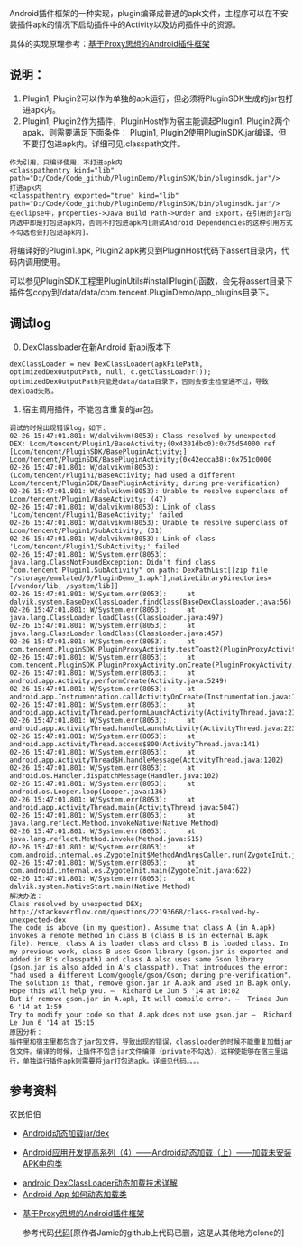 Android插件框架的一种实现，plugin编译成普通的apk文件，主程序可以在不安装插件apk的情况下启动插件中的Activity以及访问插件中的资源。

具体的实现原理参考：[基于Proxy思想的Android插件框架](http://zjmdp.github.io/2014/07/22/a-plugin-framework-for-android/)



说明：
---
1. Plugin1, Plugin2可以作为单独的apk运行，但必须将PluginSDK生成的jar包打进apk内。
2. Plugin1, Plugin2作为插件，PluginHost作为宿主能调起Plugin1, Plugin2两个apak，则需要满足下面条件：
Plugin1, Plugin2使用PluginSDK.jar编译，但不要打包进apk内。详细可见.classpath文件。
```
作为引用，只编译使用，不打进apk内
<classpathentry kind="lib" path="D:/Code/Code_github/PluginDemo/PluginSDK/bin/pluginsdk.jar"/>
打进apk内
<classpathentry exported="true" kind="lib" path="D:/Code/Code_github/PluginDemo/PluginSDK/bin/pluginsdk.jar"/>
在eclipse中，properties->Java Build Path->Order and Export，在引用的jar包内选中即是打包进apk内，否则不打包进apk内[测试Android Dependencies的这种引用方式不勾选也会打包进apk内]。
```
将编译好的Plugin1.apk, Plugin2.apk拷贝到PluginHost代码下assert目录内，代码内调用使用。</p>
可以参见PluginSDK工程里PluginUtils#installPlugin()函数，会先将assert目录下插件包copy到/data/data/com.tencent.PluginDemo/app_plugins目录下。


调试log
---
0. DexClassloader在新Android 新api版本下
```
dexClassLoader = new DexClassLoader(apkFilePath, optimizedDexOutputPath, null, c.getClassLoader());
optimizedDexOutputPath只能是data/data目录下，否则会安全检查通不过，导致dexload失败。
```
1. 宿主调用插件，不能包含重复的jar包。
```
调试的时候出现错误log，如下:
02-26 15:47:01.801: W/dalvikvm(8053): Class resolved by unexpected DEX: Lcom/tencent/Plugin1/BaseActivity;(0x4301dbc0):0x75d54000 ref [Lcom/tencent/PluginSDK/BasePluginActivity;] Lcom/tencent/PluginSDK/BasePluginActivity;(0x42ecca38):0x751c0000
02-26 15:47:01.801: W/dalvikvm(8053): (Lcom/tencent/Plugin1/BaseActivity; had used a different Lcom/tencent/PluginSDK/BasePluginActivity; during pre-verification)
02-26 15:47:01.801: W/dalvikvm(8053): Unable to resolve superclass of Lcom/tencent/Plugin1/BaseActivity; (47)
02-26 15:47:01.801: W/dalvikvm(8053): Link of class 'Lcom/tencent/Plugin1/BaseActivity;' failed
02-26 15:47:01.801: W/dalvikvm(8053): Unable to resolve superclass of Lcom/tencent/Plugin1/SubActivity; (31)
02-26 15:47:01.801: W/dalvikvm(8053): Link of class 'Lcom/tencent/Plugin1/SubActivity;' failed
02-26 15:47:01.801: W/System.err(8053): java.lang.ClassNotFoundException: Didn't find class "com.tencent.Plugin1.SubActivity" on path: DexPathList[[zip file "/storage/emulated/0/PluginDemo_1.apk"],nativeLibraryDirectories=[/vendor/lib, /system/lib]]
02-26 15:47:01.801: W/System.err(8053): 	at dalvik.system.BaseDexClassLoader.findClass(BaseDexClassLoader.java:56)
02-26 15:47:01.801: W/System.err(8053): 	at java.lang.ClassLoader.loadClass(ClassLoader.java:497)
02-26 15:47:01.801: W/System.err(8053): 	at java.lang.ClassLoader.loadClass(ClassLoader.java:457)
02-26 15:47:01.801: W/System.err(8053): 	at com.tencent.PluginSDK.PluginProxyActivity.testToast2(PluginProxyActivity.java:117)
02-26 15:47:01.801: W/System.err(8053): 	at com.tencent.PluginSDK.PluginProxyActivity.onCreate(PluginProxyActivity.java:55)
02-26 15:47:01.801: W/System.err(8053): 	at android.app.Activity.performCreate(Activity.java:5249)
02-26 15:47:01.801: W/System.err(8053): 	at android.app.Instrumentation.callActivityOnCreate(Instrumentation.java:1087)
02-26 15:47:01.801: W/System.err(8053): 	at android.app.ActivityThread.performLaunchActivity(ActivityThread.java:2154)
02-26 15:47:01.801: W/System.err(8053): 	at android.app.ActivityThread.handleLaunchActivity(ActivityThread.java:2239)
02-26 15:47:01.801: W/System.err(8053): 	at android.app.ActivityThread.access$800(ActivityThread.java:141)
02-26 15:47:01.801: W/System.err(8053): 	at android.app.ActivityThread$H.handleMessage(ActivityThread.java:1202)
02-26 15:47:01.801: W/System.err(8053): 	at android.os.Handler.dispatchMessage(Handler.java:102)
02-26 15:47:01.801: W/System.err(8053): 	at android.os.Looper.loop(Looper.java:136)
02-26 15:47:01.801: W/System.err(8053): 	at android.app.ActivityThread.main(ActivityThread.java:5047)
02-26 15:47:01.801: W/System.err(8053): 	at java.lang.reflect.Method.invokeNative(Native Method)
02-26 15:47:01.801: W/System.err(8053): 	at java.lang.reflect.Method.invoke(Method.java:515)
02-26 15:47:01.801: W/System.err(8053): 	at com.android.internal.os.ZygoteInit$MethodAndArgsCaller.run(ZygoteInit.java:806)
02-26 15:47:01.801: W/System.err(8053): 	at com.android.internal.os.ZygoteInit.main(ZygoteInit.java:622)
02-26 15:47:01.801: W/System.err(8053): 	at dalvik.system.NativeStart.main(Native Method)
解决办法：
Class resolved by unexpected DEX;
http://stackoverflow.com/questions/22193668/class-resolved-by-unexpected-dex
The code is above (in my question). Assume that class A (in A.apk) invokes a remote method in class B (class B is in external B.apk file). Hence, class A is loader class and class B is loaded class. In my previous work, class B uses Gson library (gson.jar is exported and added in B's classpath) and class A also uses same Gson library (gson.jar is also added in A's classpath). That introduces the error: "had used a different Lcom/google/gson/Gson; during pre-verification". The solution is that, remove gson.jar in A.apk and used in B.apk only. Hope this will help you. –  Richard Le Jun 5 '14 at 10:02
But if remove gson.jar in A.apk, It will compile error. –  Trinea Jun 6 '14 at 1:59
Try to modify your code so that A.apk does not use gson.jar –  Richard Le Jun 6 '14 at 15:15
原因分析：
插件里和宿主里都包含了jar包文件，导致出现的错误，classloader的时候不能重复加载jar包文件。编译的时候，让插件不包含jar文件编译（private不勾选），这样使能够在宿主里运行，单独运行插件apk则需要将jar打包进apk。详细见代码。。。。
```

参考资料
---
农民伯伯
* [Android动态加载jar/dex](http://www.cnblogs.com/over140/archive/2011/11/23/2259367.html)</p>
* [Android应用开发提高系列（4）——Android动态加载（上）——加载未安装APK中的类](http://www.cnblogs.com/over140/archive/2012/03/29/2423116.html)</p>
* [android DexClassLoader动态加载技术详解](http://www.2cto.com/kf/201408/327363.html)
* [Android App 如何动态加载类](http://blog.csdn.net/quaful/article/details/6096951 )</p>
* [基于Proxy思想的Android插件框架](http://www.tuicool.com/articles/mUZ3qq)</p>
参考代码[代码](https://github.com/mstian06/PluginDemo)[原作者Jamie的github上代码已删，这是从其他地方clone的]
